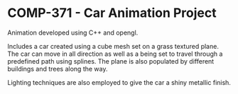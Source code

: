 # COMP-371 - Car Animation Project

Animation developed using C++ and opengl.

Includes a car created using a cube mesh set on a grass textured plane. The car can move in all direction as well as a being set to travel through a predefined path using splines. The plane is also populated by different buildings and trees along the way.
 
Lighting techniques are also employed to give the car a shiny metallic finish.
